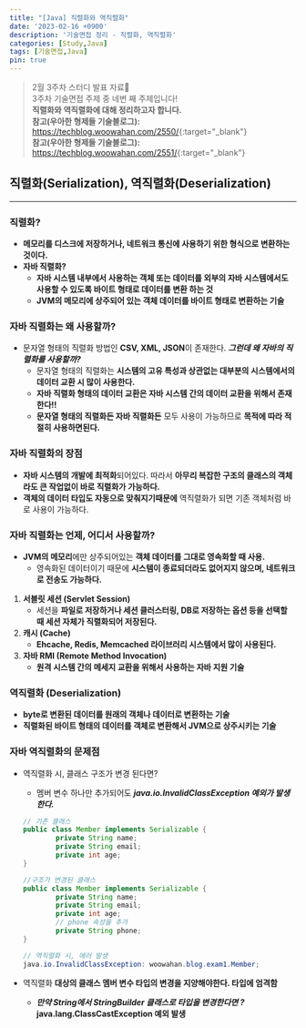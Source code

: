 ```yaml
---
title: "[Java] 직렬화와 역직렬화"
date: '2023-02-16 +0900'
description: '기술면접 정리 - 직렬화, 역직렬화'
categories: [Study,Java]
tags: [기술면접,Java]
pin: true
---
```


> 2월 3주차 스터디 발표 자료📖                                    
> 3주차 기술면접 주제 중 네번 째 주제입니다!                   
> **직렬화와 역직렬화에 대해 정리하고자 합니다.**          
> **참고(우아한 형제들 기술블로그):** <https://techblog.woowahan.com/2550/>{:target="_blank"}                
> **참고(우아한 형제들 기술블로그):** <https://techblog.woowahan.com/2551/>{:target="_blank"}              

## **직렬화(Serialization), 역직렬화(Deserialization)** ##
---

### **직렬화?** ###
- **메모리를 디스크에 저장하거나, 네트워크 통신에 사용하기 위한 형식으로 변환하는 것이다.**
- **자바 직렬화?**          
    - **자바 시스템 내부에서 사용하는 객체 또는 데이터를 외부의 자바 시스템에서도 사용할 수 있도록 바이트 형태로 데이터를 변환 하는 것**
    - **JVM의 메모리에 상주되어 있는 객체 데이터를 바이트 형태로 변환하는 기술**

### **자바 직렬화는 왜 사용할까?** ###
- 문자열 형태의 직렬화 방법인 **CSV, XML, JSON**이 존재한다. ***그런데 왜 자바의 직렬화를 사용할까?***
    - 문자열 형태의 직렬화는 **시스템의 고유 특성과 상관없는 대부분의 시스템에서의 데이터 교환 시 많이 사용한다.**
    - **자바 직렬화 형태의 데이터 교환은 자바 시스템 간의 데이터 교환을 위해서 존재한다!!**
    - **문자열 형태의 직렬화든 자바 직렬화든** 모두 사용이 가능하므로 **목적에 따라 적절히 사용하면된다.**

### **자바 직렬화의 장점** ###
- **자바 시스템의 개발에 최적화**되어있다. 따라서 **아무리 복잡한 구조의 클래스의 객체라도 큰 작업없이 바로 직렬화가 가능하다.**
- **객체의 데이터 타입도 자동으로 맞춰지기때문에** 역직렬화가 되면 기존 객체처럼 바로 사용이 가능하다.

### **자바 직렬화는 언제, 어디서 사용할까?** ###
- **JVM의 메모리**에만 상주되어있는 **객체 데이터를 그대로 영속화할 때 사용.**
    - 영속화된 데이터이기 때문에 **시스템이 종료되더라도 없어지지 않으며, 네트워크로 전송도 가능하다.**

1. **서블릿 세션 (Servlet Session)**
    - 세션을 **파일로 저장하거나 세션 클러스터링, DB로 저장하는 옵션 등을 선택할 때 세션 자체가 직렬화되어 저장된다.**
2. **캐시 (Cache)**
    - **Ehcache, Redis, Memcached 라이브러리 시스템에서 많이 사용된다.**
3. **자바 RMI (Remote Method Invocation)**
    - **원격 시스템 간의 메세지 교환을 위해서 사용하는 자바 지원 기술**

### **역직렬화 (Deserialization)** ##
- **byte로 변환된 데이터를 원래의 객체나 데이터로 변환하는 기술**
- **직렬화된 바이트 형태의 데이터를 객체로 변환해서 JVM으로 상주시키는 기술**

### **자바 역직렬화의 문제점** ###
- 역직렬화 시, 클래스 구조가 변경 된다면?
    - 멤버 변수 하나만 추가되어도 ***java.io.InvalidClassException 예외가 발생한다.***

    ```java
    // 기존 클래스
    public class Member implements Serializable {
            private String name;
            private String email;
            private int age;
    }

    //구조가 변경된 클래스
    public class Member implements Serializable {
            private String name;
            private String email;
            private int age;
            // phone 속성을 추가
            private String phone;
    }

    // 역직렬화 시, 에러 발생
    java.io.InvalidClassException: woowahan.blog.exam1.Member; 
    ```
- 역직렬화 **대상의 클래스 멤버 변수 타입의 변경을 지양해야한다. 타입에 엄격함**
    - ***만약 String에서 StringBuilder 클래스로 타입을 변경한다면 ?*** **java.lang.ClassCastException 예외 발생**

